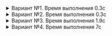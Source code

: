 <details>

<summary>Вариант №1. Время выполнения 0.3с</summary>

```sdbl
ВЫБРАТЬ
  Регистр1.Номенклатура,
  Регистр1.Цена
ИЗ РегистрСведений.ЦеныНоменклатуры КАК Регистр1
ГДЕ
  Регистр1.Период В (ВЫБРАТЬ Максимум(Период) ИЗ РегистрСведений.ЦеныНоменклатуры КАК Регистр
    ГДЕ Регистр.Номенклатура = Регистр1.Номенклатура)
```

```sql
SELECT
    T1._Fld8618RRef,
    T1._Fld8620
FROM
    dbo._InfoRg8616 T1
WHERE
    ((T1._Fld10589 = @P1))
    AND (
        T1._Period IN (
            SELECT
                MAX(T2._Period) AS Q_001_F_000_
            FROM
                dbo._InfoRg8616 T2
            WHERE
                ((T2._Fld10589 = @P2))
                AND ((T2._Fld8618RRef = T1._Fld8618RRef))
        )
    )
```

![image](https://github.com/user-attachments/assets/5b982376-5357-411d-86f0-80223ab38b53)

</details>

<details>

<summary>Вариант №2. Время выполнения 0.3с</summary>

```
ВЫБРАТЬ
  Регистр1.Номенклатура,
  Регистр1.Цена
ИЗ РегистрСведений.ЦеныНоменклатуры КАК Регистр1
ГДЕ
  (Регистр1.Период, Регистр1.Номенклатура) В (ВЫБРАТЬ Максимум(Период), Номенклатура ИЗ РегистрСведений.ЦеныНоменклатуры КАК Регистр сгруппировать по номенклатура)
```

```sql
SELECT
    T1._Fld8618RRef,
    T1._Fld8620
FROM
    dbo._InfoRg8616 T1
WHERE
    ((T1._Fld10589 = @P1))
    AND (
        EXISTS(
            SELECT
                1
            FROM
                dbo._InfoRg8616 T2
            WHERE
                (T2._Fld10589 = @P2)
            GROUP BY
                T2._Fld8618RRef
            HAVING
                (T1._Period = MAX(T2._Period))
                AND (T1._Fld8618RRef = T2._Fld8618RRef)
        )
    )
```
![image](https://github.com/user-attachments/assets/6bfea4fc-075b-49a4-afe4-6c098c710f69)

</details>

<details>

<summary>Вариант №3. Время выполнения 1.9с</summary>

```
ВЫБРАТЬ
  Регистр1.Номенклатура,
  Регистр1.Цена
ИЗ РегистрСведений.ЦеныНоменклатуры КАК Регистр1
ГДЕ
  Регистр1.Период В (ВЫБРАТЬ первые 1 Период ИЗ РегистрСведений.ЦеныНоменклатуры где Номенклатура = Регистр1.номенклатура  УПОРЯДОЧИТЬ ПО Период убыв)
```

```sql
SELECT
    T1._Fld8618RRef,
    T1._Fld8620
FROM
    dbo._InfoRg8616 T1
WHERE
    ((T1._Fld10589 = @P1))
    AND (
        T1._Period IN (
            SELECT
                TOP 1 T2._Period AS Q_001_F_000_
            FROM
                dbo._InfoRg8616 T2
            WHERE
                ((T2._Fld10589 = @P2))
                AND ((T2._Fld8618RRef = T1._Fld8618RRef))
            ORDER BY
                (T2._Period) DESC
        )
    )
```

![image](https://github.com/user-attachments/assets/14606e65-8540-419f-950b-0ae0c65cd02a)

</details>

<details>

<summary>Вариант №4. Время выполнения 7с</summary>

```
ВЫБРАТЬ
  Регистр1.Номенклатура,
  Регистр1.Цена
ИЗ РегистрСведений.ЦеныНоменклатуры КАК Регистр1
  ЛЕВОЕ СОЕДИНЕНИЕ РегистрСведений.ЦеныНоменклатуры КАК Регистр2
  ПО Регистр1.Номенклатура = Регистр2.Номенклатура И Регистр1.Период < Регистр2.Период
ГДЕ Регистр2.Период  IS NULL
```

```sql
SELECT
    T1._Fld8618RRef,
    T1._Fld8620
FROM
    dbo._InfoRg8616 T1
    LEFT OUTER JOIN dbo._InfoRg8616 T2 ON (
        (T1._Fld8618RRef = T2._Fld8618RRef)
        AND (T1._Period < T2._Period)
    )
    AND (T2._Fld10589 = @P1)
WHERE
    ((T1._Fld10589 = @P2))
    AND ((T2._Period IS NULL))
```
![image](https://github.com/user-attachments/assets/d140739e-1aff-4380-813b-96b9da8b9061)


</details>

